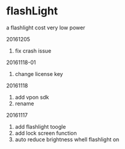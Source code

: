 # flashLight
a flashlight cost very low power

20161205
1. fix crash issue

20161118-01
1. change license key

20161118
1. add vpon sdk
2. rename

20161117
1. add flashlight toogle
2. add lock screen function
3. auto reduce brightness whell flashlight on
